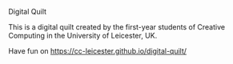 Digital Quilt 

This is a digital quilt created by the first-year students of Creative Computing in the University of Leicester, UK.

Have fun on https://cc-leicester.github.io/digital-quilt/

